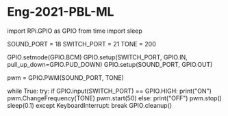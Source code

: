 # Eng-2021-PBL-ML
import RPi.GPIO as GPIO
from time import sleep 

SOUND_PORT = 18 
SWITCH_PORT = 21 
TONE = 200 

GPIO.setmode(GPIO.BCM)
GPIO.setup(SWITCH_PORT, GPIO.IN, pull_up_down=GPIO.PUD_DOWN)
GPIO.setup(SOUND_PORT, GPIO.OUT) 

pwm = GPIO.PWM(SOUND_PORT, TONE)

while True: 
    try: 
        if GPIO.input(SWITCH_PORT) == GPIO.HIGH: 
            print("ON")
             pwm.ChangeFrequency(TONE)
            pwm.start(50) 
        else: print("OFF")
            pwm.stop() 
            sleep(0.1) 
    except KeyboardInterrupt: 
        break 
GPIO.cleanup()
